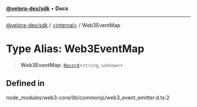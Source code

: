 [**@velora-dex/sdk**](../../README.md) • **Docs**

***

[@velora-dex/sdk](../../globals.md) / [\<internal\>](../README.md) / Web3EventMap

# Type Alias: Web3EventMap

> **Web3EventMap**: [`Record`](Record.md)\<`string`, `unknown`\>

## Defined in

node\_modules/web3-core/lib/commonjs/web3\_event\_emitter.d.ts:2
